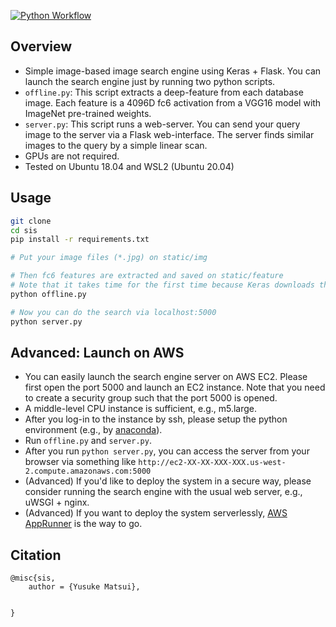 [![Python Workflow](https://github.com/MSaadMakhdoom/Image-Search-using-VG16-Model/actions/workflows/python-package.yml/badge.svg)](https://github.com/MSaadMakhdoom/Image-Search-using-VG16-Model/actions/workflows/python-package.yml)

## Overview
- Simple image-based image search engine using Keras + Flask. You can launch the search engine just by running two python scripts.
- `offline.py`: This script extracts a deep-feature from each database image. Each feature is a 4096D fc6 activation from a VGG16 model with ImageNet pre-trained weights.
- `server.py`: This script runs a web-server. You can send your query image to the server via a Flask web-interface. The server finds similar images to the query by a simple linear scan.
- GPUs are not required.
- Tested on Ubuntu 18.04 and WSL2 (Ubuntu 20.04)



## Usage
```bash
git clone 
cd sis
pip install -r requirements.txt

# Put your image files (*.jpg) on static/img

# Then fc6 features are extracted and saved on static/feature
# Note that it takes time for the first time because Keras downloads the VGG weights.
python offline.py

# Now you can do the search via localhost:5000
python server.py
```

## Advanced: Launch on AWS
- You can easily launch the search engine server on AWS EC2. Please first open the port 5000 and launch an EC2 instance. Note that you need to create a security group such that the port 5000 is opened.
- A middle-level CPU instance is sufficient, e.g., m5.large.
- After you log-in to the instance by ssh, please setup the python environment (e.g., by [anaconda](https://docs.anaconda.com/anaconda/install/linux/)).
- Run `offline.py` and `server.py`.
- After you run `python server.py`, you can access the server from your browser via something like `http://ec2-XX-XX-XXX-XXX.us-west-2.compute.amazonaws.com:5000`
- (Advanced) If you'd like to deploy the system in a secure way, please consider running the search engine with the usual web server, e.g., uWSGI + nginx.
- (Advanced) If you want to deploy the system serverlessly, [AWS AppRunner](https://docs.aws.amazon.com/apprunner/latest/dg/what-is-apprunner.html) is the way to go.


## Citation

    @misc{sis,
	    author = {Yusuke Matsui},
	  
	    
    }
